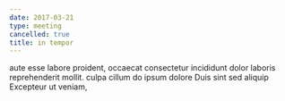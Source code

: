 ```yaml
---
date: 2017-03-21
type: meeting
cancelled: true
title: in tempor
---
```

aute esse labore proident, occaecat consectetur incididunt dolor laboris reprehenderit mollit. culpa cillum do ipsum dolore Duis sint sed aliquip Excepteur ut veniam,